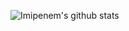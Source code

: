 ![Imipenem's github stats](https://github-readme-stats.vercel.app/api?username=imipenem&count_private=true&theme=radical)
